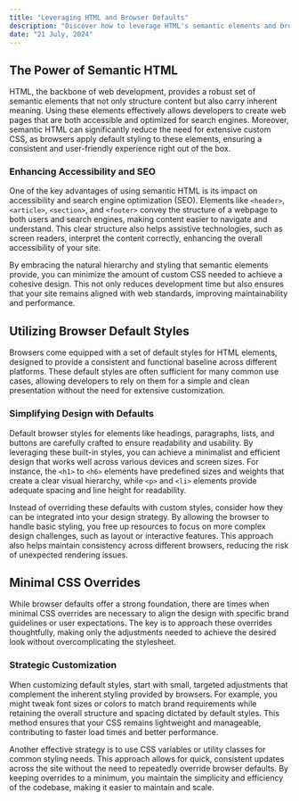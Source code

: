```yaml
---
title: "Leveraging HTML and Browser Defaults"
description: "Discover how to leverage HTML's semantic elements and browser default styles to reduce custom CSS, using minimal overrides and relying on inherent browser styling for a streamlined approach."
date: "21 July, 2024"
---
```


## The Power of Semantic HTML

HTML, the backbone of web development, provides a robust set of semantic elements that not only structure content but also carry inherent meaning. Using these elements effectively allows developers to create web pages that are both accessible and optimized for search engines. Moreover, semantic HTML can significantly reduce the need for extensive custom CSS, as browsers apply default styling to these elements, ensuring a consistent and user-friendly experience right out of the box.

### Enhancing Accessibility and SEO

One of the key advantages of using semantic HTML is its impact on accessibility and search engine optimization (SEO). Elements like `<header>`, `<article>`, `<section>`, and `<footer>` convey the structure of a webpage to both users and search engines, making content easier to navigate and understand. This clear structure also helps assistive technologies, such as screen readers, interpret the content correctly, enhancing the overall accessibility of your site.

By embracing the natural hierarchy and styling that semantic elements provide, you can minimize the amount of custom CSS needed to achieve a cohesive design. This not only reduces development time but also ensures that your site remains aligned with web standards, improving maintainability and performance.

## Utilizing Browser Default Styles

Browsers come equipped with a set of default styles for HTML elements, designed to provide a consistent and functional baseline across different platforms. These default styles are often sufficient for many common use cases, allowing developers to rely on them for a simple and clean presentation without the need for extensive customization.

### Simplifying Design with Defaults

Default browser styles for elements like headings, paragraphs, lists, and buttons are carefully crafted to ensure readability and usability. By leveraging these built-in styles, you can achieve a minimalist and efficient design that works well across various devices and screen sizes. For instance, the `<h1>` to `<h6>` elements have predefined sizes and weights that create a clear visual hierarchy, while `<p>` and `<li>` elements provide adequate spacing and line height for readability.

Instead of overriding these defaults with custom styles, consider how they can be integrated into your design strategy. By allowing the browser to handle basic styling, you free up resources to focus on more complex design challenges, such as layout or interactive features. This approach also helps maintain consistency across different browsers, reducing the risk of unexpected rendering issues.

## Minimal CSS Overrides

While browser defaults offer a strong foundation, there are times when minimal CSS overrides are necessary to align the design with specific brand guidelines or user expectations. The key is to approach these overrides thoughtfully, making only the adjustments needed to achieve the desired look without overcomplicating the stylesheet.

### Strategic Customization

When customizing default styles, start with small, targeted adjustments that complement the inherent styling provided by browsers. For example, you might tweak font sizes or colors to match brand requirements while retaining the overall structure and spacing dictated by default styles. This method ensures that your CSS remains lightweight and manageable, contributing to faster load times and better performance.

Another effective strategy is to use CSS variables or utility classes for common styling needs. This approach allows for quick, consistent updates across the site without the need to repeatedly override browser defaults. By keeping overrides to a minimum, you maintain the simplicity and efficiency of the codebase, making it easier to maintain and scale.
